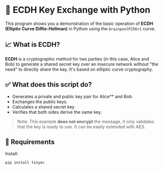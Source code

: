 # 🔐 ECDH Key Exchange with Python
This program shows you a demonstration of the basic operation of **ECDH (Elliptic Curve Diffie-Hellman)** in Python using the `brainpoolP256r1` curve.

## 📈 What is ECDH?
**ECDH** is a cryptographic method for two parties (in this case, Alice and Bob) to generate a shared secret key over an insecure network without "the need" to directly share the key. It's based on ellliptic curve cryptography.

## ✅ What does this script do?
- Generates a private and public key pair for Alice** and Bob.
- Exchanges the public keys.
- Calculates a shared secret key.
- Verifies that both sides derive the same key.
> Note: This example **does not encrypt** the message, it only validates that the key is ready to use. It can be easily extended with AES.

## 🧩 Requirements
Install:
```cmd
pip install tinyec
